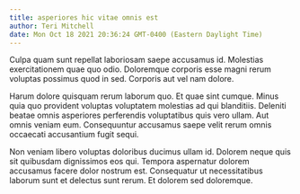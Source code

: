 ```yaml
---
title: asperiores hic vitae omnis est
author: Teri Mitchell
date: Mon Oct 18 2021 20:36:24 GMT-0400 (Eastern Daylight Time)
---
```

Culpa quam sunt repellat laboriosam saepe accusamus id. Molestias exercitationem quae quo odio. Doloremque corporis esse magni rerum voluptas possimus quod in sed. Corporis aut vel nam dolore.

 Harum dolore quisquam rerum laborum quo. Et quae sint cumque. Minus quia quo provident voluptas voluptatem molestias ad qui blanditiis. Deleniti beatae omnis asperiores perferendis voluptatibus quis vero ullam. Aut omnis veniam eum. Consequuntur accusamus saepe velit rerum omnis occaecati accusantium fugit sequi.

 Non veniam libero voluptas doloribus ducimus ullam id. Dolorem neque quis sit quibusdam dignissimos eos qui. Tempora aspernatur dolorem accusamus facere dolor nostrum est. Consequatur ut necessitatibus laborum sunt et delectus sunt rerum. Et dolorem sed doloremque.